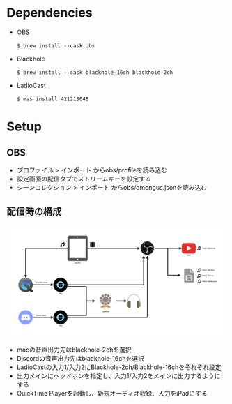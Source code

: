 # Dependencies

- OBS
  ```
  $ brew install --cask obs
  ```
- Blackhole
  ```
  $ brew install --cask blackhole-16ch blackhole-2ch
  ```
- LadioCast
  ```
  $ mas install 411213048
  ```

# Setup

## OBS

- プロファイル > インポート からobs/profileを読み込む
- 設定画面の配信タブでストリームキーを設定する
- シーンコレクション > インポート からobs/amongus.jsonを読み込む

## 配信時の構成

![全体像](img/arch.png)

- macの音声出力先はblackhole-2chを選択
- Discordの音声出力先はblackhole-16chを選択
- LadioCastの入力1/入力2にBlackhole-2ch/Blackhole-16chをそれぞれ設定
- 出力メインにヘッドホンを指定し、入力1/入力2をメインに出力するようにする
- QuickTime Playerを起動し、新規オーディオ収録、入力をiPadにする
